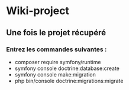 # Wiki-project

<h2>Une fois le projet récupéré</h2>

<h3 style="text-align-center;">Entrez les commandes suivantes :</h3>

<ul>
<li color="red">composer require symfony/runtime</li>
<li>symfony console doctrine:database:create</li>
<li>symfony console make:migration</li>
<li>php bin/console doctrine:migrations:migrate</li>
</ul>

